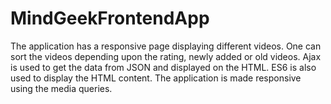 # MindGeekFrontendApp

The application has a responsive page displaying different videos.
One can sort the videos depending upon the rating, newly added or old videos.
Ajax is used to get the data from JSON and displayed on the HTML.
ES6 is also used to display the HTML content.
The application is made responsive using the media queries.
